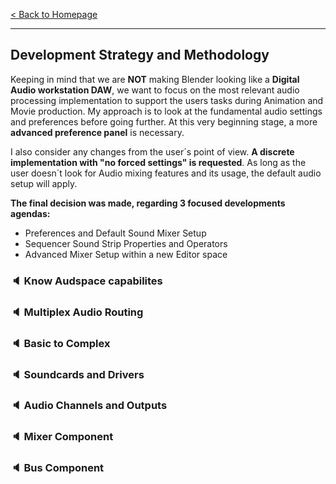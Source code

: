 [< Back to Homepage](/../..)

---

## Development Strategy and Methodology

Keeping in mind that we are **NOT** making Blender looking like a **Digital Audio workstation DAW**, we want to focus on the most relevant audio processing implementation to support the users tasks during Animation and Movie production. My approach is to look at the fundamental audio settings and preferences before going further. At this very beginning stage, a more **advanced preference panel** is necessary. 

I also consider any changes from the user´s point of view. **A discrete implementation with "no forced settings" is requested**. As long as the user doesn´t look for Audio mixing features and its usage, the default audio setup will apply.

**The final decision was made, regarding 3 focused developments agendas:**
- Preferences and Default Sound Mixer Setup
- Sequencer Sound Strip Properties and Operators
- Advanced Mixer Setup within a new Editor space


### :speaker: Know Audspace capabilites

### :speaker: Multiplex Audio Routing

### :speaker: Basic to Complex

### :speaker: Soundcards and Drivers

### :speaker: Audio Channels and Outputs

### :speaker: Mixer Component

### :speaker: Bus Component
